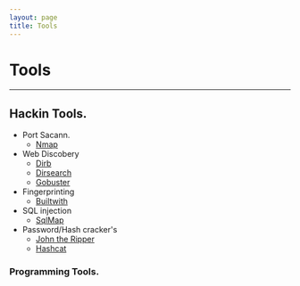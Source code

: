 ```yaml
---
layout: page
title: Tools
---
```

# Tools
---  

## Hackin Tools.  
- Port Sacann.
  - [Nmap](https://nmap.org)
- Web Discobery
  - [Dirb](https://tools.kali.org/web-applications/dirb)
  - [Dirsearch](https://github.com/maurosoria/dirsearch) 
  - [Gobuster](https://github.com/OJ/gobuster) 
- Fingerprinting
  - [Builtwith](https://builtwith.com/)
- SQL injection
  - [SqlMap](https://sqlmap.org/)
- Password/Hash cracker's
  - [John the Ripper](https://www.openwall.com/john/)
  - [Hashcat](https://hashcat.net/hashcat/)

### Programming Tools.  

